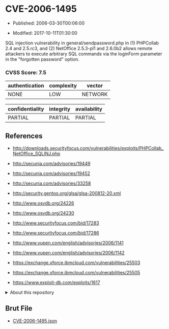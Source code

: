 # CVE-2006-1495

- Published: 2006-03-30T00:06:00

- Modified: 2017-10-11T01:30:00

SQL injection vulnerability in general/sendpassword.php in (1) PHPCollab 2.4 and 2.5.rc3, and (2) NetOffice 2.5.3-pl1 and 2.6.0b2 allows remote attackers to execute arbitrary SQL commands via the loginForm parameter in the "forgotten password" option.

### CVSS Score: **7.5**

| authentication | complexity | vector |
| --- | --- | --- |
| NONE | LOW | NETWORK |

| confidentiality | integrity | availability |
| --- | --- | --- |
| PARTIAL | PARTIAL | PARTIAL |

## References

* http://downloads.securityfocus.com/vulnerabilities/exploits/PHPCollab_NetOffice_SQLINJ.php

* http://secunia.com/advisories/19449

* http://secunia.com/advisories/19452

* http://secunia.com/advisories/33258

* http://security.gentoo.org/glsa/glsa-200812-20.xml

* http://www.osvdb.org/24226

* http://www.osvdb.org/24230

* http://www.securityfocus.com/bid/17283

* http://www.securityfocus.com/bid/17286

* http://www.vupen.com/english/advisories/2006/1141

* http://www.vupen.com/english/advisories/2006/1142

* https://exchange.xforce.ibmcloud.com/vulnerabilities/25503

* https://exchange.xforce.ibmcloud.com/vulnerabilities/25505

* https://www.exploit-db.com/exploits/1617

<details>
<summary>About this repository</summary> 

  This repository is part of the project [Live Hack CVE](https://github.com/Live-Hack-CVE). Main website can be found [www.live-hack.org](https://www.live-hack.org) 
  
  Made by [Sn0wAlice](https://github.com/Sn0wAlice) for the people that care about security and need to have a feed of the latest CVEs. Hope you enjoy it, don't forget to star the repo and follow me on [Twitter](https://twitter.com/Sn0wAlice) and [Github](https://github.com/Sn0wAlice). And that is my [personnal website](https://www.alice-snow.me/)

  - [Home Page](https://github.com/Live-Hack-CVE)
  - [Framework](https://github.com/Live-Hack-CVE/cve-framework)
  - [CVE database](https://github.com/Live-Hack-CVE/full_database)
  - [Changelog](https://github.com/Live-Hack-CVE/Changelog)
</details>

## Brut File

* [CVE-2006-1495.json](https://raw.githubusercontent.com/Live-Hack-CVE/full_database/main/cves/2006/CVE-2006-1495.json)

